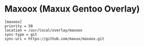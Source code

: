 # Maxoox (Maxux Gentoo Overlay)
```
[maxoox]
priority = 50
location = /usr/local/overlay/maxoox
sync-type = git
sync-uri = https://github.com/maxux/maxoox.git
```
